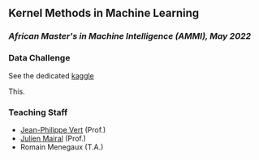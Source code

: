 Kernel Methods in Machine Learning
----------------------------------
### *African Master's in Machine Intelligence (AMMI), May 2022*


### Data Challenge

See the dedicated [kaggle](https://www.kaggle.com/t/91bfaf158d2b4845871297406197d79a)

This. 


### Teaching Staff
- [Jean-Philippe Vert](http://cbio.mines-paristech.fr/~jvert) (Prof.)
- [Julien Mairal](https://lear.inrialpes.fr/people/mairal/) (Prof.)
- Romain Menegaux (T.A.)
